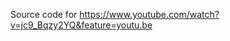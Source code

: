 Source code for https://www.youtube.com/watch?v=jc9_Bqzy2YQ&feature=youtu.be 


<!--  OMDb API: http://www.omdbapi.com/?i=tt3896198&apikey=b8df225e -->